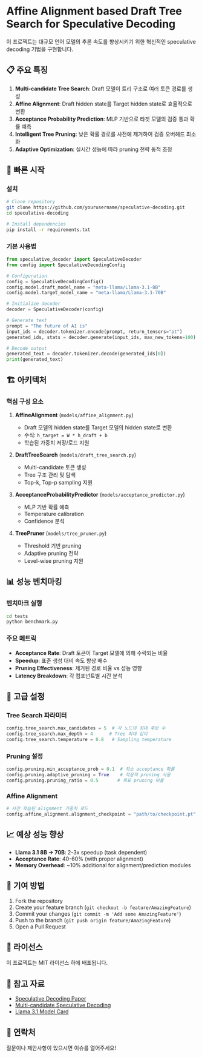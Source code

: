 # Affine Alignment based Draft Tree Search for Speculative Decoding

이 프로젝트는 대규모 언어 모델의 추론 속도를 향상시키기 위한 혁신적인 speculative decoding 기법을 구현합니다.

## 📋 주요 특징

1. **Multi-candidate Tree Search**: Draft 모델이 트리 구조로 여러 토큰 경로를 생성
2. **Affine Alignment**: Draft hidden state를 Target hidden state로 효율적으로 변환
3. **Acceptance Probability Prediction**: MLP 기반으로 타겟 모델의 검증 통과 확률 예측
4. **Intelligent Tree Pruning**: 낮은 확률 경로를 사전에 제거하여 검증 오버헤드 최소화
5. **Adaptive Optimization**: 실시간 성능에 따라 pruning 전략 동적 조정

## 🚀 빠른 시작

### 설치

```bash
# Clone repository
git clone https://github.com/yourusername/speculative-decoding.git
cd speculative-decoding

# Install dependencies
pip install -r requirements.txt
```

### 기본 사용법

```python
from speculative_decoder import SpeculativeDecoder
from config import SpeculativeDecodingConfig

# Configuration
config = SpeculativeDecodingConfig()
config.model.draft_model_name = "meta-llama/Llama-3.1-8B"
config.model.target_model_name = "meta-llama/Llama-3.1-70B"

# Initialize decoder
decoder = SpeculativeDecoder(config)

# Generate text
prompt = "The future of AI is"
input_ids = decoder.tokenizer.encode(prompt, return_tensors="pt")
generated_ids, stats = decoder.generate(input_ids, max_new_tokens=100)

# Decode output
generated_text = decoder.tokenizer.decode(generated_ids[0])
print(generated_text)
```

## 🏗️ 아키텍처

### 핵심 구성 요소

1. **AffineAlignment** (`models/affine_alignment.py`)
   - Draft 모델의 hidden state를 Target 모델의 hidden state로 변환
   - 수식: `h_target = W * h_draft + b`
   - 학습된 가중치 저장/로드 지원

2. **DraftTreeSearch** (`models/draft_tree_search.py`)
   - Multi-candidate 토큰 생성
   - Tree 구조 관리 및 탐색
   - Top-k, Top-p sampling 지원

3. **AcceptanceProbabilityPredictor** (`models/acceptance_predictor.py`)
   - MLP 기반 확률 예측
   - Temperature calibration
   - Confidence 분석

4. **TreePruner** (`models/tree_pruner.py`)
   - Threshold 기반 pruning
   - Adaptive pruning 전략
   - Level-wise pruning 지원

## 📊 성능 벤치마킹

### 벤치마크 실행

```bash
cd tests
python benchmark.py
```

### 주요 메트릭

- **Acceptance Rate**: Draft 토큰이 Target 모델에 의해 수락되는 비율
- **Speedup**: 표준 생성 대비 속도 향상 배수
- **Pruning Effectiveness**: 제거된 경로 비율 vs 성능 영향
- **Latency Breakdown**: 각 컴포넌트별 시간 분석

## 🔧 고급 설정

### Tree Search 파라미터

```python
config.tree_search.max_candidates = 5  # 각 노드의 최대 후보 수
config.tree_search.max_depth = 4      # Tree 최대 깊이
config.tree_search.temperature = 0.8   # Sampling temperature
```

### Pruning 설정

```python
config.pruning.min_acceptance_prob = 0.1  # 최소 acceptance 확률
config.pruning.adaptive_pruning = True    # 적응적 pruning 사용
config.pruning.pruning_ratio = 0.5       # 목표 pruning 비율
```

### Affine Alignment

```python
# 사전 학습된 alignment 가중치 로드
config.affine_alignment.alignment_checkpoint = "path/to/checkpoint.pt"
```

## 📈 예상 성능 향상

- **Llama 3.1 8B → 70B**: 2-3x speedup (task dependent)
- **Acceptance Rate**: 40-60% (with proper alignment)
- **Memory Overhead**: ~10% additional for alignment/prediction modules

## 🤝 기여 방법

1. Fork the repository
2. Create your feature branch (`git checkout -b feature/AmazingFeature`)
3. Commit your changes (`git commit -m 'Add some AmazingFeature'`)
4. Push to the branch (`git push origin feature/AmazingFeature`)
5. Open a Pull Request

## 📝 라이선스

이 프로젝트는 MIT 라이선스 하에 배포됩니다.

## 🔗 참고 자료

- [Speculative Decoding Paper](https://arxiv.org/abs/2211.17192)
- [Multi-candidate Speculative Decoding](https://arxiv.org/abs/2401.06706)
- [Llama 3.1 Model Card](https://github.com/facebookresearch/llama)

## 📧 연락처

질문이나 제안사항이 있으시면 이슈를 열어주세요! 